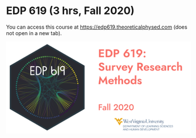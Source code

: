 # EDP 619 (3 hrs, Fall 2020)

You can access this course at https://edp619.theoreticalphysed.com (does not open in a new tab).

![EDP 619 image](static/img/course_info.png)
